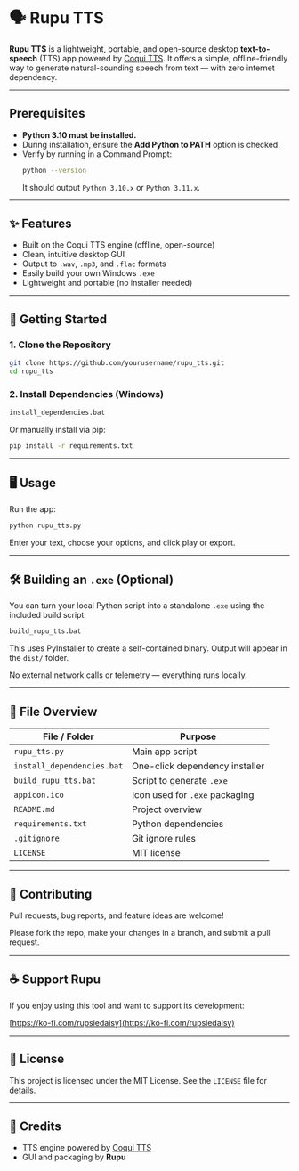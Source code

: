 
# 🗣️ Rupu TTS

**Rupu TTS** is a lightweight, portable, and open-source desktop **text-to-speech** (TTS) app powered by [Coqui TTS](https://github.com/coqui-ai/TTS). It offers a simple, offline-friendly way to generate natural-sounding speech from text — with zero internet dependency.

---

## Prerequisites

- **Python 3.10 must be installed.**
- During installation, ensure the **Add Python to PATH** option is checked.
- Verify by running in a Command Prompt:
  ```bash
  python --version
  ```
  It should output `Python 3.10.x` or `Python 3.11.x`.

---

## ✨ Features

- Built on the Coqui TTS engine (offline, open-source)
- Clean, intuitive desktop GUI
- Output to `.wav`, `.mp3`, and `.flac` formats
- Easily build your own Windows `.exe`
- Lightweight and portable (no installer needed)

---

## 🚀 Getting Started

### 1. Clone the Repository

```bash
git clone https://github.com/yourusername/rupu_tts.git
cd rupu_tts
```

### 2. Install Dependencies (Windows)

```bat
install_dependencies.bat
```

Or manually install via pip:

```bash
pip install -r requirements.txt
```

---

## 🖥️ Usage

Run the app:

```bash
python rupu_tts.py
```

Enter your text, choose your options, and click play or export.

---

## 🛠️ Building an `.exe` (Optional)

You can turn your local Python script into a standalone `.exe` using the included build script:

```bat
build_rupu_tts.bat
```

This uses PyInstaller to create a self-contained binary. Output will appear in the `dist/` folder.

No external network calls or telemetry — everything runs locally.

---

## 📁 File Overview

| File / Folder              | Purpose                               |
|-----------------------------|---------------------------------------|
| `rupu_tts.py`               | Main app script                       |
| `install_dependencies.bat`  | One-click dependency installer        |
| `build_rupu_tts.bat`        | Script to generate `.exe`             |
| `appicon.ico`               | Icon used for `.exe` packaging        |
| `README.md`                 | Project overview                      |
| `requirements.txt`          | Python dependencies                   |
| `.gitignore`                | Git ignore rules                      |
| `LICENSE`                   | MIT license                           |

---

## 🙌 Contributing

Pull requests, bug reports, and feature ideas are welcome!

Please fork the repo, make your changes in a branch, and submit a pull request.

---

## ☕ Support Rupu

If you enjoy using this tool and want to support its development:

[https://ko-fi.com/rupsiedaisy](https://ko-fi.com/rupsiedaisy)

---

## 📄 License

This project is licensed under the MIT License. See the `LICENSE` file for details.

---

## 🙏 Credits

- TTS engine powered by [Coqui TTS](https://github.com/coqui-ai/TTS)
- GUI and packaging by **Rupu**

